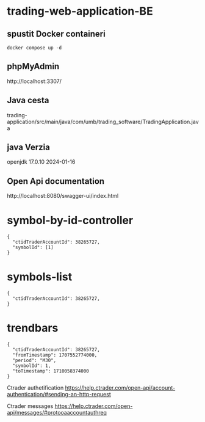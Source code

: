 # trading-web-application-BE







## spustit Docker containeri
```
docker compose up -d
```

## phpMyAdmin
http://localhost:3307/

## Java cesta
trading-application/src/main/java/com/umb/trading_software/TradingApplication.java


## java Verzia
openjdk 17.0.10 2024-01-16

## Open Api documentation
http://localhost:8080/swagger-ui/index.html

# symbol-by-id-controller

```
{
  "ctidTraderAccountId": 38265727,
  "symbolId": [1]
}
```


# symbols-list

```
{
  "ctidTraderAccountId": 38265727,
}
```

# trendbars

```
{
  "ctidTraderAccountId": 38265727,
  "fromTimestamp": 1707552774000,
  "period": "M30",
  "symbolId": 1,
  "toTimestamp": 1710058374000
}
```



Ctrader authetification
https://help.ctrader.com/open-api/account-authentication/#sending-an-http-request

Ctrader messages
https://help.ctrader.com/open-api/messages/#protooaaccountauthreq





